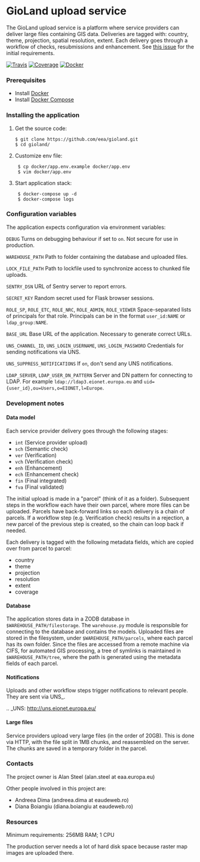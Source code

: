 GioLand upload service
======================

The GioLand upload service is a platform where service providers can
deliver large files containing GIS data. Deliveries are tagged with:
country, theme, projection, spatial resolution, extent. Each delivery
goes through a workflow of checks, resubmissions and enhancement. See
[this issue](http://taskman.eionet.europa.eu/issues/2) for the initial requirements.

[![Travis](https://travis-ci.org/eea/gioland.svg?branch=master)](https://travis-ci.org/eea/gioland)
[![Coverage](https://coveralls.io/repos/github/eea/gioland/badge.svg?branch=master)](https://coveralls.io/github/eea/gioland?branch=master)
[![Docker]( https://dockerbuildbadges.quelltext.eu/status.svg?organization=eeacms&repository=gioland)](https://hub.docker.com/r/eeacms/gioland//builds)

### Prerequisites

* Install [Docker](https://docs.docker.com/engine/installation/)
* Install [Docker Compose](https://docs.docker.com/compose/install/)

### Installing the application

1. Get the source code:

       $ git clone https://github.com/eea/gioland.git
       $ cd gioland/

2. Customize env file:

        $ cp docker/app.env.example docker/app.env
        $ vim docker/app.env

3. Start application stack:

        $ docker-compose up -d
        $ docker-compose logs

### Configuration variables

The application expects configuration via environment variables:

``DEBUG``
    Turns on debugging behaviour if set to ``on``. Not secure for use in
    production.

``WAREHOUSE_PATH``
    Path to folder containing the database and uploaded files.

``LOCK_FILE_PATH``
    Path to lockfile used to synchronize access to chunked file uploads.

``SENTRY_DSN``
    URL of Sentry server to report errors.

``SECRET_KEY``
    Random secret used for Flask browser sessions.

``ROLE_SP``, ``ROLE_ETC``, ``ROLE_NRC``, ``ROLE_ADMIN``, ``ROLE_VIEWER``
    Space-separated lists of principals for that role. Principals can be
    in the format ``user_id:NAME`` or ``ldap_group:NAME``.

``BASE_URL``
    Base URL of the application. Necessary to generate correct URLs.

``UNS_CHANNEL_ID``, ``UNS_LOGIN_USERNAME``, ``UNS_LOGIN_PASSWORD``
    Credentials for sending notifications via UNS.

``UNS_SUPPRESS_NOTIFICATIONS``
    If ``on``, don't send any UNS notifications.

``LDAP_SERVER``, ``LDAP_USER_DN_PATTERN``
    Server and DN pattern for connecting to LDAP. For example
    ``ldap://ldap3.eionet.europa.eu`` and
    ``uid={user_id},ou=Users,o=EIONET,l=Europe``.

### Development notes

#### Data model

Each service provider delivery goes through the following stages:

* ``int`` (Service provider upload)
* ``sch`` (Semantic check)
* ``ver`` (Verification)
* ``vch`` (Verification check)
* ``enh`` (Enhancement)
* ``ech`` (Enhancement check)
* ``fin`` (Final integrated)
* ``fva`` (Final validated)

The initial upload is made in a "parcel" (think of it as a folder).
Subsequent steps in the workflow each have their own parcel, where more
files can be uploaded. Parcels have back-forward links so each delivery
is a chain of parcels. If a workflow step (e.g. Verification check)
results in a rejection, a new parcel of the previous step is created, so
the chain can loop back if needed.

Each delivery is tagged with the following metadata fields, which are
copied over from parcel to parcel:

* country
* theme
* projection
* resolution
* extent
* coverage


#### Database

The application stores data in a ZODB database in
``$WAREHOUSE_PATH/filestorage``. The ``warehouse.py`` module is
responsible for connecting to the database and contains the models.
Uploaded files are stored in the filesystem, under
``$WAREHOUSE_PATH/parcels``, where each parcel has its own folder. Since
the files are accessed from a remote machine via CIFS, for automated GIS
processing, a tree of symlinks is maintained in
``$WAREHOUSE_PATH/tree``, where the path is generated using the metadata
fields of each parcel.


#### Notifications

Uploads and other workflow steps trigger notifications to relevant
people. They are sent via UNS_.

.. _UNS: http://uns.eionet.europa.eu/


#### Large files

Service providers upload very large files (in the order of 20GB). This
is done via HTTP, with the file split in 1MB chunks, and reassembled on
the server. The chunks are saved in a temporary folder in the parcel.


### Contacts

The project owner is Alan Steel (alan.steel at eaa.europa.eu)

Other people involved in this project are:

* Andreea Dima (andreea.dima at eaudeweb.ro)
* Diana Boiangiu (diana.boiangiu at eaudeweb.ro)


### Resources

Minimum requirements: 256MB RAM; 1 CPU

The production server needs a lot of hard disk space because raster map
images are uploaded there.

